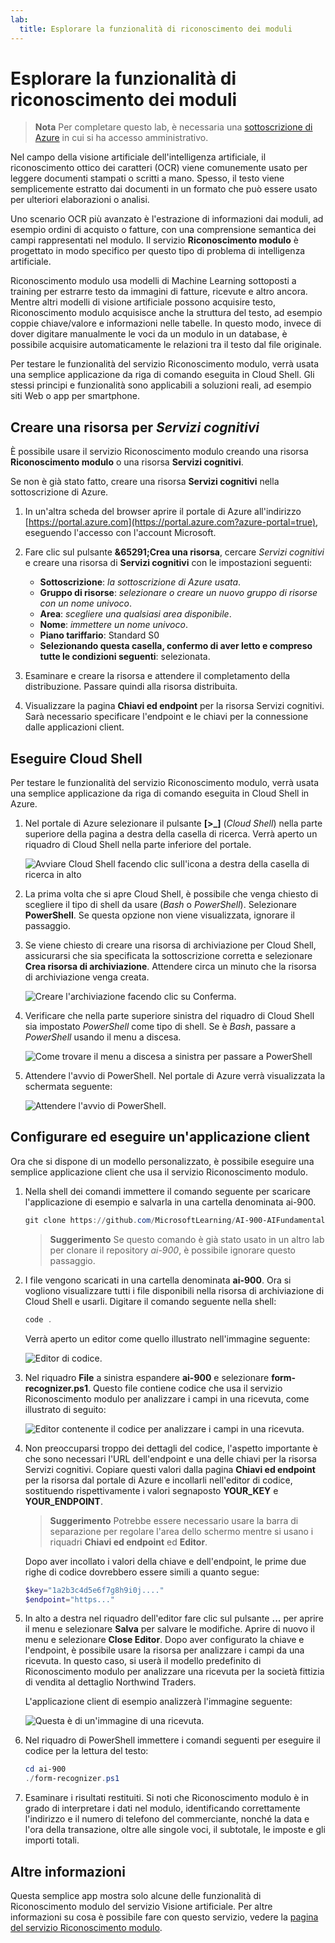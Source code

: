 ```yaml
---
lab:
  title: Esplorare la funzionalità di riconoscimento dei moduli
---
```


# <a name="explore-form-recognition"></a>Esplorare la funzionalità di riconoscimento dei moduli

> **Nota** Per completare questo lab, è necessaria una [sottoscrizione di Azure](https://azure.microsoft.com/free?azure-portal=true) in cui si ha accesso amministrativo.

Nel campo della visione artificiale dell'intelligenza artificiale, il riconoscimento ottico dei caratteri (OCR) viene comunemente usato per leggere documenti stampati o scritti a mano. Spesso, il testo viene semplicemente estratto dai documenti in un formato che può essere usato per ulteriori elaborazioni o analisi.

Uno scenario OCR più avanzato è l'estrazione di informazioni dai moduli, ad esempio ordini di acquisto o fatture, con una comprensione semantica dei campi rappresentati nel modulo. Il servizio **Riconoscimento modulo** è progettato in modo specifico per questo tipo di problema di intelligenza artificiale.

Riconoscimento modulo usa modelli di Machine Learning sottoposti a training per estrarre testo da immagini di fatture, ricevute e altro ancora. Mentre altri modelli di visione artificiale possono acquisire testo, Riconoscimento modulo acquisisce anche la struttura del testo, ad esempio coppie chiave/valore e informazioni nelle tabelle. In questo modo, invece di dover digitare manualmente le voci da un modulo in un database, è possibile acquisire automaticamente le relazioni tra il testo dal file originale. 

Per testare le funzionalità del servizio Riconoscimento modulo, verrà usata una semplice applicazione da riga di comando eseguita in Cloud Shell. Gli stessi principi e funzionalità sono applicabili a soluzioni reali, ad esempio siti Web o app per smartphone.

## <a name="create-a-cognitive-services-resource"></a>Creare una risorsa per *Servizi cognitivi*

È possibile usare il servizio Riconoscimento modulo creando una risorsa **Riconoscimento modulo** o una risorsa **Servizi cognitivi**.

Se non è già stato fatto, creare una risorsa **Servizi cognitivi** nella sottoscrizione di Azure.

1. In un'altra scheda del browser aprire il portale di Azure all'indirizzo [https://portal.azure.com](https://portal.azure.com?azure-portal=true), eseguendo l'accesso con l'account Microsoft.

1. Fare clic sul pulsante **&65291;Crea una risorsa**, cercare *Servizi cognitivi* e creare una risorsa di **Servizi cognitivi** con le impostazioni seguenti:
    - **Sottoscrizione**: *la sottoscrizione di Azure usata*.
    - **Gruppo di risorse**: *selezionare o creare un nuovo gruppo di risorse con un nome univoco*.
    - **Area**: *scegliere una qualsiasi area disponibile*.
    - **Nome**: *immettere un nome univoco*.
    - **Piano tariffario**: Standard S0
    - **Selezionando questa casella, confermo di aver letto e compreso tutte le condizioni seguenti**: selezionata.

1. Esaminare e creare la risorsa e attendere il completamento della distribuzione. Passare quindi alla risorsa distribuita.

1. Visualizzare la pagina **Chiavi ed endpoint** per la risorsa Servizi cognitivi. Sarà necessario specificare l'endpoint e le chiavi per la connessione dalle applicazioni client.

## <a name="run-cloud-shell"></a>Eseguire Cloud Shell

Per testare le funzionalità del servizio Riconoscimento modulo, verrà usata una semplice applicazione da riga di comando eseguita in Cloud Shell in Azure. 

1. Nel portale di Azure selezionare il pulsante **[>_]** (*Cloud Shell*) nella parte superiore della pagina a destra della casella di ricerca. Verrà aperto un riquadro di Cloud Shell nella parte inferiore del portale. 

    ![Avviare Cloud Shell facendo clic sull'icona a destra della casella di ricerca in alto](media/analyze-receipts/powershell-portal-guide-1.png)

1. La prima volta che si apre Cloud Shell, è possibile che venga chiesto di scegliere il tipo di shell da usare (*Bash* o *PowerShell*). Selezionare **PowerShell**. Se questa opzione non viene visualizzata, ignorare il passaggio.  

1. Se viene chiesto di creare una risorsa di archiviazione per Cloud Shell, assicurarsi che sia specificata la sottoscrizione corretta e selezionare **Crea risorsa di archiviazione**. Attendere circa un minuto che la risorsa di archiviazione venga creata.

    ![Creare l'archiviazione facendo clic su Conferma.](media/analyze-receipts/powershell-portal-guide-2.png)

1. Verificare che nella parte superiore sinistra del riquadro di Cloud Shell sia impostato *PowerShell* come tipo di shell. Se è *Bash*, passare a *PowerShell* usando il menu a discesa.

    ![Come trovare il menu a discesa a sinistra per passare a PowerShell](media/analyze-receipts/powershell-portal-guide-3.png) 

1. Attendere l'avvio di PowerShell. Nel portale di Azure verrà visualizzata la schermata seguente:  

    ![Attendere l'avvio di PowerShell.](media/analyze-receipts/powershell-prompt.png) 

## <a name="configure-and-run-a-client-application"></a>Configurare ed eseguire un'applicazione client

Ora che si dispone di un modello personalizzato, è possibile eseguire una semplice applicazione client che usa il servizio Riconoscimento modulo.

1. Nella shell dei comandi immettere il comando seguente per scaricare l'applicazione di esempio e salvarla in una cartella denominata ai-900.

    ```PowerShell
    git clone https://github.com/MicrosoftLearning/AI-900-AIFundamentals ai-900
    ```

    >**Suggerimento** Se questo comando è già stato usato in un altro lab per clonare il repository *ai-900*, è possibile ignorare questo passaggio.

1. I file vengono scaricati in una cartella denominata **ai-900**. Ora si vogliono visualizzare tutti i file disponibili nella risorsa di archiviazione di Cloud Shell e usarli. Digitare il comando seguente nella shell:

    ```PowerShell
    code .
    ```

    Verrà aperto un editor come quello illustrato nell'immagine seguente: 

    ![Editor di codice.](media/analyze-receipts/powershell-portal-guide-4.png)

1. Nel riquadro **File** a sinistra espandere **ai-900** e selezionare **form-recognizer.ps1**. Questo file contiene codice che usa il servizio Riconoscimento modulo per analizzare i campi in una ricevuta, come illustrato di seguito:

    ![Editor contenente il codice per analizzare i campi in una ricevuta.](media/analyze-receipts/recognize-receipt-code.png)

1. Non preoccuparsi troppo dei dettagli del codice, l'aspetto importante è che sono necessari l'URL dell'endpoint e una delle chiavi per la risorsa Servizi cognitivi. Copiare questi valori dalla pagina **Chiavi ed endpoint** per la risorsa dal portale di Azure e incollarli nell'editor di codice, sostituendo rispettivamente i valori segnaposto **YOUR_KEY** e **YOUR_ENDPOINT**.

    > **Suggerimento** Potrebbe essere necessario usare la barra di separazione per regolare l'area dello schermo mentre si usano i riquadri **Chiavi ed endpoint** ed **Editor**.

    Dopo aver incollato i valori della chiave e dell'endpoint, le prime due righe di codice dovrebbero essere simili a quanto segue:

    ```PowerShell
    $key="1a2b3c4d5e6f7g8h9i0j...."    
    $endpoint="https..."
    ```

1. In alto a destra nel riquadro dell'editor fare clic sul pulsante **...** per aprire il menu e selezionare **Salva** per salvare le modifiche. Aprire di nuovo il menu e selezionare **Close Editor**. Dopo aver configurato la chiave e l'endpoint, è possibile usare la risorsa per analizzare i campi da una ricevuta. In questo caso, si userà il modello predefinito di Riconoscimento modulo per analizzare una ricevuta per la società fittizia di vendita al dettaglio Northwind Traders.

    L'applicazione client di esempio analizzerà l'immagine seguente:

    ![Questa è di un'immagine di una ricevuta.](media/analyze-receipts/receipt.jpg)

1. Nel riquadro di PowerShell immettere i comandi seguenti per eseguire il codice per la lettura del testo:

    ```PowerShell
    cd ai-900
    ./form-recognizer.ps1
    ```

1. Esaminare i risultati restituiti. Si noti che Riconoscimento modulo è in grado di interpretare i dati nel modulo, identificando correttamente l'indirizzo e il numero di telefono del commerciante, nonché la data e l'ora della transazione, oltre alle singole voci, il subtotale, le imposte e gli importi totali.

## <a name="learn-more"></a>Altre informazioni

Questa semplice app mostra solo alcune delle funzionalità di Riconoscimento modulo del servizio Visione artificiale. Per altre informazioni su cosa è possibile fare con questo servizio, vedere la [pagina del servizio Riconoscimento modulo](https://docs.microsoft.com/azure/applied-ai-services/form-recognizer/overview).

